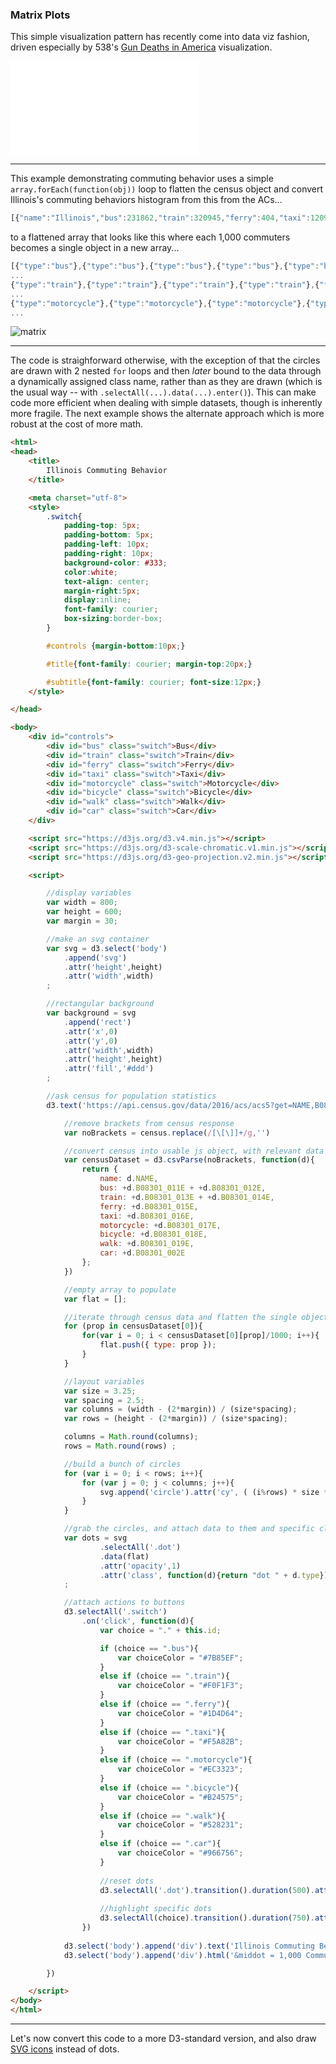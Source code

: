 ### Matrix Plots

This simple visualization pattern has recently come into data viz fashion, driven especially by 538's [Gun Deaths in America](https://fivethirtyeight.com/features/gun-deaths/) visualization.

![538](gundeaths.md)

-----

This example demonstrating commuting behavior uses a simple `array.forEach(function(obj))` loop to flatten the census object and convert Illinois's commuting behaviors histogram from this from the ACs...

```js
[{"name":"Illinois","bus":231862,"train":320945,"ferry":404,"taxi":12092,"motorcycle":6103,"bicycle":39187,"walk":184984,"car":4926537}]
```

to a flattened array that looks like this where each 1,000 commuters becomes a single object in a new array...

```js
[{"type":"bus"},{"type":"bus"},{"type":"bus"},{"type":"bus"},{"type":"bus"},{"type":"bus"},{"type":"bus"},{"type":"bus"},{"type":"bus"},{"type":"bus"},{"type":"bus"},{"type":"bus"},{"type":"bus"},{"type":"bus"},{"type":"bus"},{"type":"bus"},{"type":"bus"},
...
{"type":"train"},{"type":"train"},{"type":"train"},{"type":"train"},{"type":"train"},{"type":"train"},{"type":"train"},{"type":"train"},{"type":"train"},{"type":"train"},{"type":"train"},{"type":"train"},{"type":"train"},{"type":"train"},{"type":"train"},
...
{"type":"motorcycle"},{"type":"motorcycle"},{"type":"motorcycle"},{"type":"motorcycle"},{"type":"motorcycle"},{"type":"motorcycle"},{"type":"motorcycle"},{"type":"bicycle"},{"type":"bicycle"},{"type":"bicycle"},{"type":"bicycle"},{"type":"bicycle"},{"type":"bicycle"},{"type":"bicycle"},{"type":"bicycle"},{"type":"bicycle"},{"type":"bicycle"},{"type":"bicycle"},{"type":"bicycle"},{"type":"bicycle"},{"type":"bicycle"},{"type":"bicycle"},{"type":"bicycle"},{"type":"bicycle"},{"type":"bicycle"},{"type":"bicycle"},{"type":"bicycle"},{"type":"bicycle"},{"type":"bicycle"},
...
```

![matrix](matrix.png)

-----

The code is straighforward otherwise, with the exception of that the circles are drawn with 2 nested `for` loops and then *later* bound to the data through a dynamically assigned class name, rather than as they are drawn (which is the usual way -- with `.selectAll(...).data(...).enter()`). This can make code more efficient when dealing with simple datasets, though is inherently more fragile. The next example shows the alternate approach which is more robust at the cost of more math. 

```html
<html>
<head>
	<title>
		Illinois Commuting Behavior
	</title>

	<meta charset="utf-8">
	<style>
		.switch{
			padding-top: 5px;
			padding-bottom: 5px;
			padding-left: 10px;
			padding-right: 10px;
			background-color: #333;
			color:white;	
			text-align: center;
			margin-right:5px;
			display:inline;
			font-family: courier;
			box-sizing:border-box;
		}

		#controls {margin-bottom:10px;}

		#title{font-family: courier; margin-top:20px;}

		#subtitle{font-family: courier; font-size:12px;}
	</style>

</head>

<body>
	<div id="controls">
		<div id="bus" class="switch">Bus</div>
		<div id="train" class="switch">Train</div>
		<div id="ferry" class="switch">Ferry</div>
		<div id="taxi" class="switch">Taxi</div>
		<div id="motorcycle" class="switch">Motorcycle</div>
		<div id="bicycle" class="switch">Bicycle</div>
		<div id="walk" class="switch">Walk</div>
		<div id="car" class="switch">Car</div>
	</div>

	<script src="https://d3js.org/d3.v4.min.js"></script>
	<script src="https://d3js.org/d3-scale-chromatic.v1.min.js"></script>
	<script src="https://d3js.org/d3-geo-projection.v2.min.js"></script>

	<script>

		//display variables
		var width = 800;
		var height = 600;
		var margin = 30;

		//make an svg container 
		var svg = d3.select('body')
			.append('svg')
			.attr('height',height)
			.attr('width',width)
		;

		//rectangular background 
		var background = svg
			.append('rect')
			.attr('x',0)
			.attr('y',0)
			.attr('width',width)
			.attr('height',height)
			.attr('fill','#ddd')
		;

		//ask census for population statistics
	    d3.text('https://api.census.gov/data/2016/acs/acs5?get=NAME,B08301_011E,B08301_012E,B08301_013E,B08301_014E,B08301_015E,B08301_016E,B08301_017E,B08301_018E,B08301_019E,B08301_002E&for=state:17',function(census){

	    	//remove brackets from census response
	    	var noBrackets = census.replace(/[\[\]]+/g,'')

	    	//convert census into usable js object, with relevant data precomputed
	    	var censusDataset = d3.csvParse(noBrackets, function(d){
				return {
					name: d.NAME,
					bus: +d.B08301_011E + +d.B08301_012E,
					train: +d.B08301_013E + +d.B08301_014E,
					ferry: +d.B08301_015E,
					taxi: +d.B08301_016E,
					motorcycle: +d.B08301_017E,
					bicycle: +d.B08301_018E,
					walk: +d.B08301_019E,
					car: +d.B08301_002E
		      	};
	    	})

	    	//empty array to populate
			var flat = [];

			//iterate through census data and flatten the single object
	    	for (prop in censusDataset[0]){
	    		for(var i = 0; i < censusDataset[0][prop]/1000; i++){
	    			flat.push({ type: prop });
	    		}
	    	}

	    	//layout variables
	    	var size = 3.25;
	    	var spacing = 2.5;
	    	var columns = (width - (2*margin)) / (size*spacing);
	    	var rows = (height - (2*margin)) / (size*spacing);

	    	columns = Math.round(columns);
	    	rows = Math.round(rows) ;

	    	//build a bunch of circles
	    	for (var i = 0; i < rows; i++){
	    		for (var j = 0; j < columns; j++){
	    			svg.append('circle').attr('cy', ( (i%rows) * size * spacing) + margin).attr('cx', ( (j%columns) * size * spacing) + margin).attr('r',size).attr('class','dot').attr('fill','#333').attr('opacity',0);
	    		}
	    	}

	    	//grab the circles, and attach data to them and specific class names
	    	var dots = svg
	    			.selectAll('.dot')
	    			.data(flat)
					.attr('opacity',1)
					.attr('class', function(d){return "dot " + d.type})  
			;	

			//attach actions to buttons
			d3.selectAll('.switch')
				.on('click', function(d){
					var choice = "." + this.id;

					if (choice == ".bus"){
						var choiceColor = "#7B85EF";
					}
					else if (choice == ".train"){
						var choiceColor = "#F0F1F3";
					}
					else if (choice == ".ferry"){
						var choiceColor = "#1D4D64";
					}
					else if (choice == ".taxi"){
						var choiceColor = "#F5A82B";
					}
 					else if (choice == ".motorcycle"){
						var choiceColor = "#EC3323";
					}					
 					else if (choice == ".bicycle"){
						var choiceColor = "#B24575";
					}					
 					else if (choice == ".walk"){
						var choiceColor = "#528231";
					}					
 					else if (choice == ".car"){
						var choiceColor = "#966756";
					}					
					
					//reset dots
					d3.selectAll('.dot').transition().duration(500).attr('fill','#333');
					
					//highlight specific dots
					d3.selectAll(choice).transition().duration(750).attr('fill', choiceColor);
				})
				
			d3.select('body').append('div').text('Illinois Commuting Behavior').attr('id','title')
			d3.select('body').append('div').html('&middot = 1,000 Commuters').attr('id','subtitle')

	    })

	</script>
</body>
</html>
```

-----

Let's now convert this code to a more D3-standard version, and also draw [SVG icons](matrix-svg.md) instead of dots. 
